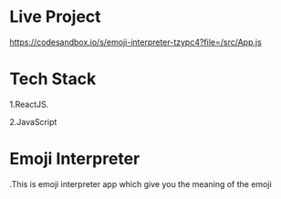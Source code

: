 # Live Project
https://codesandbox.io/s/emoji-interpreter-tzypc4?file=/src/App.js

# Tech Stack 
1.ReactJS.

2.JavaScript

# Emoji Interpreter
.This is emoji interpreter app which give you the meaning of the emoji

